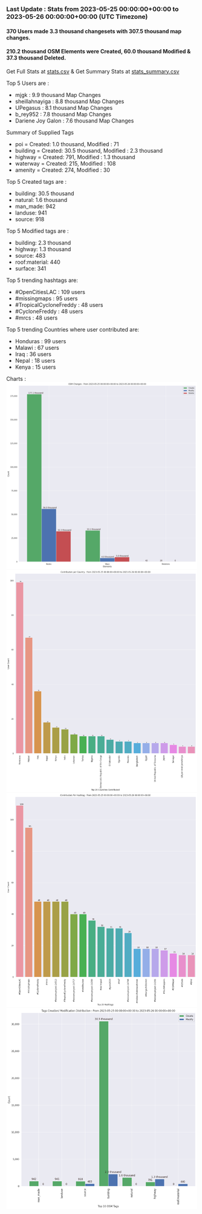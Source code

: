 ### Last Update : Stats from 2023-05-25 00:00:00+00:00 to 2023-05-26 00:00:00+00:00 (UTC Timezone)

#### 370 Users made 3.3 thousand changesets with 307.5 thousand map changes.
#### 210.2 thousand OSM Elements were Created, 60.0 thousand Modified & 37.3 thousand Deleted.
Get Full Stats at [stats.csv](/stats/hotosm/Daily/stats.csv)
 & Get Summary Stats at [stats_summary.csv](/stats/hotosm/Daily/stats_summary.csv)

Top 5 Users are : 
- mjgk : 9.9 thousand Map Changes
- sheillahnayiga : 8.8 thousand Map Changes
- UPegasus : 8.1 thousand Map Changes
- b_rey952 : 7.8 thousand Map Changes
- Dariene Joy Galon : 7.6 thousand Map Changes

Summary of Supplied Tags
- poi = Created: 1.0 thousand, Modified : 71
- building = Created: 30.5 thousand, Modified : 2.3 thousand
- highway = Created: 791, Modified : 1.3 thousand
- waterway = Created: 215, Modified : 108
- amenity = Created: 274, Modified : 30


Top 5 Created tags are :
- building: 30.5 thousand
- natural: 1.6 thousand
- man_made: 942
- landuse: 941
- source: 918


Top 5 Modified tags are :
- building: 2.3 thousand
- highway: 1.3 thousand
- source: 483
- roof:material: 440
- surface: 341


Top 5 trending hashtags are:
- #OpenCitiesLAC : 109 users
- #missingmaps : 95 users
- #TropicalCycloneFreddy : 48 users
- #CycloneFreddy : 48 users
- #mrcs : 48 users


Top 5 trending Countries where user contributed are:
- Honduras : 99 users
- Malawi : 67 users
- Iraq : 36 users
- Nepal : 18 users
- Kenya : 15 users


 Charts : 
![Alt text](./stats_osm_changes.png) 
![Alt text](./stats_users_per_country.png) 
![Alt text](./stats_users_per_hashtag.png) 
![Alt text](./stats_tags.png) 
